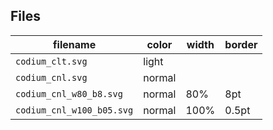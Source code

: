 ## Files

| filename                  | color  | width | border |
| ------------------------- | ------ | ----- | ------ |
| `codium_clt.svg`          | light  |       |        |
| `codium_cnl.svg`          | normal |       |        |
| `codium_cnl_w80_b8.svg`   | normal | 80%   | 8pt    |
| `codium_cnl_w100_b05.svg` | normal | 100%  | 0.5pt  |

